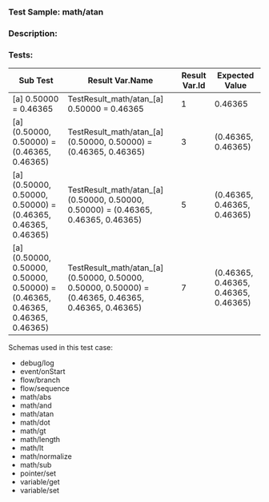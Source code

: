 ### **Test Sample:** math/atan
### **Description:** 

### Tests:
| Sub Test | Result Var.Name | Result Var.Id | Expected Value
| ----------- | ----------- | ----------- |----------- |
| [a] 0.50000 = 0.46365 | TestResult_math/atan_[a] 0.50000 = 0.46365 | 1 | 0.46365
| [a] (0.50000, 0.50000) = (0.46365, 0.46365) | TestResult_math/atan_[a] (0.50000, 0.50000) = (0.46365, 0.46365) | 3 | (0.46365, 0.46365)
| [a] (0.50000, 0.50000, 0.50000) = (0.46365, 0.46365, 0.46365) | TestResult_math/atan_[a] (0.50000, 0.50000, 0.50000) = (0.46365, 0.46365, 0.46365) | 5 | (0.46365, 0.46365, 0.46365)
| [a] (0.50000, 0.50000, 0.50000, 0.50000) = (0.46365, 0.46365, 0.46365, 0.46365) | TestResult_math/atan_[a] (0.50000, 0.50000, 0.50000, 0.50000) = (0.46365, 0.46365, 0.46365, 0.46365) | 7 | (0.46365, 0.46365, 0.46365, 0.46365)

Schemas used in this test case:
- debug/log
- event/onStart
- flow/branch
- flow/sequence
- math/abs
- math/and
- math/atan
- math/dot
- math/gt
- math/length
- math/lt
- math/normalize
- math/sub
- pointer/set
- variable/get
- variable/set
